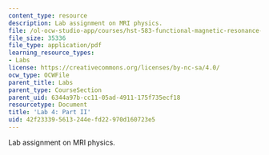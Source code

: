 ```yaml
---
content_type: resource
description: Lab assignment on MRI physics.
file: /ol-ocw-studio-app/courses/hst-583-functional-magnetic-resonance-imaging-data-acquisition-and-analysis-fall-2008/42f233395613244efd22970d160723e5_lab4b.pdf
file_size: 35336
file_type: application/pdf
learning_resource_types:
- Labs
license: https://creativecommons.org/licenses/by-nc-sa/4.0/
ocw_type: OCWFile
parent_title: Labs
parent_type: CourseSection
parent_uid: 6344a97b-cc11-05ad-4911-175f735ecf18
resourcetype: Document
title: 'Lab 4: Part II'
uid: 42f23339-5613-244e-fd22-970d160723e5
---
```

Lab assignment on MRI physics.
